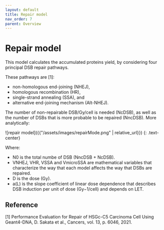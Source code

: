 ```yaml
---
layout: default
title: Repair model
nav_order: 7
parent: Overview
---
```

# Repair model

This model calculates the accumulated proteins yield, by considering four principal DSB repair pathways. 

These pathways are [1]: 
- non-homologous end-joining (NHEJ),
- homologous recombination (HR), 
- single-strand annealing (SSA), and 
- alternative end-joining mechanism (Alt-NHEJ). 

The number of non-repairable DSB/Gy/cell is needed (NcDSB), as well as the number of DSBs that is more probable to be repaired (NncDSB). More analytically:

![repair model]({{"/assets/images/repairMode.png" | relative_url}})
{: .text-center}


Where: 
- N0 is the total numbe of DSB (NncDSB + NcDSB). 
- VNHEJ, VHR, VSSA and VmicroSSA are mathematical variables that characterize the way that each model affects 
the way that DSBs are repaired. 
- D is the dose (Gy). 
- a(L) is the slope coefficient of linear dose dependence that describes DSB induction per unit of dose (Gy−1/cell) and depends on LET. 

## Reference
[1] Performance Evaluation for Repair of HSGc-C5 Carcinoma Cell Using Geant4-DNA, D. Sakata et al., Cancers, vol. 13, p. 6046, 2021.